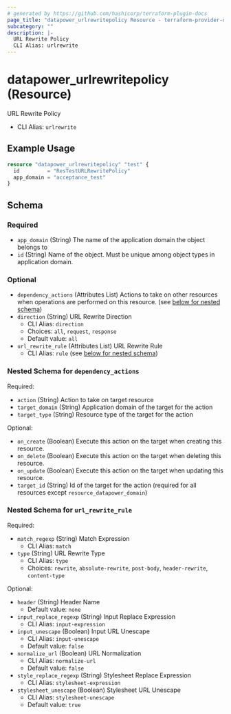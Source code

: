 ```yaml
---
# generated by https://github.com/hashicorp/terraform-plugin-docs
page_title: "datapower_urlrewritepolicy Resource - terraform-provider-datapower"
subcategory: ""
description: |-
  URL Rewrite Policy
  CLI Alias: urlrewrite
---
```


# datapower_urlrewritepolicy (Resource)

URL Rewrite Policy
  - CLI Alias: `urlrewrite`

## Example Usage

```terraform
resource "datapower_urlrewritepolicy" "test" {
  id         = "ResTestURLRewritePolicy"
  app_domain = "acceptance_test"
}
```

<!-- schema generated by tfplugindocs -->
## Schema

### Required

- `app_domain` (String) The name of the application domain the object belongs to
- `id` (String) Name of the object. Must be unique among object types in application domain.

### Optional

- `dependency_actions` (Attributes List) Actions to take on other resources when operations are performed on this resource. (see [below for nested schema](#nestedatt--dependency_actions))
- `direction` (String) URL Rewrite Direction
  - CLI Alias: `direction`
  - Choices: `all`, `request`, `response`
  - Default value: `all`
- `url_rewrite_rule` (Attributes List) URL Rewrite Rule
  - CLI Alias: `rule` (see [below for nested schema](#nestedatt--url_rewrite_rule))

<a id="nestedatt--dependency_actions"></a>
### Nested Schema for `dependency_actions`

Required:

- `action` (String) Action to take on target resource
- `target_domain` (String) Application domain of the target for the action
- `target_type` (String) Resource type of the target for the action

Optional:

- `on_create` (Boolean) Execute this action on the target when creating this resource.
- `on_delete` (Boolean) Execute this action on the target when deleting this resource.
- `on_update` (Boolean) Execute this action on the target when updating this resource.
- `target_id` (String) Id of the target for the action (required for all resources except `resource_datapower_domain`)


<a id="nestedatt--url_rewrite_rule"></a>
### Nested Schema for `url_rewrite_rule`

Required:

- `match_regexp` (String) Match Expression
  - CLI Alias: `match`
- `type` (String) URL Rewrite Type
  - CLI Alias: `type`
  - Choices: `rewrite`, `absolute-rewrite`, `post-body`, `header-rewrite`, `content-type`

Optional:

- `header` (String) Header Name
  - Default value: `none`
- `input_replace_regexp` (String) Input Replace Expression
  - CLI Alias: `input-expression`
- `input_unescape` (Boolean) Input URL Unescape
  - CLI Alias: `input-unescape`
  - Default value: `false`
- `normalize_url` (Boolean) URL Normalization
  - CLI Alias: `normalize-url`
  - Default value: `false`
- `style_replace_regexp` (String) Stylesheet Replace Expression
  - CLI Alias: `stylesheet-expression`
- `stylesheet_unescape` (Boolean) Stylesheet URL Unescape
  - CLI Alias: `stylesheet-unescape`
  - Default value: `true`
